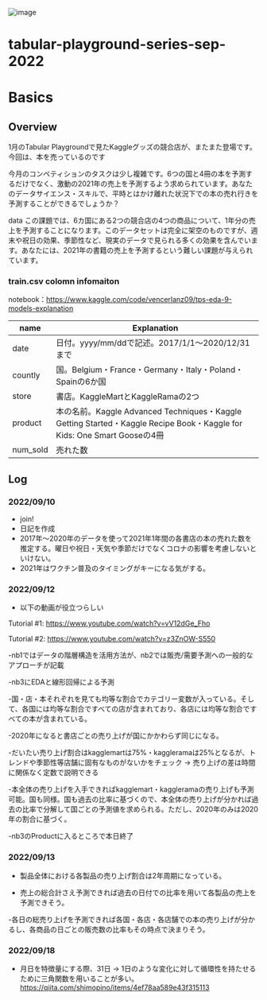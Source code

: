 ![image](https://user-images.githubusercontent.com/98368198/189378838-5c5c2ebf-c03e-4a87-9b89-51bd0c421a89.png)


# tabular-playground-series-sep-2022


# Basics


## Overview

1月のTabular Playgroundで見たKaggleグッズの競合店が、またまた登場です。今回は、本を売っているのです

今月のコンペティションのタスクは少し複雑です。6つの国と4冊の本を予測するだけでなく、激動の2021年の売上を予測するよう求められています。あなたのデータサイエンス・スキルで、平時とはかけ離れた状況下での本の売れ行きを予測することができるでしょうか？

data
この課題では、6カ国にある2つの競合店の4つの商品について、1年分の売上を予測することになります。このデータセットは完全に架空のものですが、週末や祝日の効果、季節性など、現実のデータで見られる多くの効果を含んでいます。あなたには、2021年の書籍の売上を予測するという難しい課題が与えられています。

### train.csv colomn infomaiton
notebook：https://www.kaggle.com/code/vencerlanz09/tps-eda-9-models-explanation

|name|Explanation|
|----|----|
|date|日付。yyyy/mm/ddで記述。2017/1/1～2020/12/31まで|
|countly|国。Belgium・France・Germany・Italy・Poland・Spainの6か国|
|store|書店。KaggleMartとKaggleRamaの2つ|
|product|本の名前。Kaggle Advanced Techniques・Kaggle Getting Started・Kaggle Recipe Book・Kaggle for Kids: One Smart Gooseの4冊|
|num_sold|売れた数|


## Log
### 2022/09/10
- join!
- 日記を作成
- 2017年～2020年のデータを使って2021年1年間の各書店の本の売れた数を推定する。曜日や祝日・天気や季節だけでなくコロナの影響を考慮しないといけない。
- 2021年はワクチン普及のタイミングがキーになる気がする。


### 2022/09/12
- 以下の動画が役立つらしい

Tutorial #1: https://www.youtube.com/watch?v=vV12dGe_Fho

Tutorial #2: https://www.youtube.com/watch?v=z3ZnOW-S550

-nb1ではデータの階層構造を活用方法が、nb2では販売/需要予測への一般的なアプローチが記載

-nb3にEDAと線形回帰による予測

-国・店・本それぞれを見ても均等な割合でカテゴリー変数が入っている。そして、各国には均等な割合ですべての店が含まれており、各店には均等な割合ですべての本が含まれている。

-2020年になると書店ごとの売り上げが国にかかわらず同じになる。

-だいたい売り上げ割合はkagglemartは75%・kaggleramaは25%となるが、トレンドや季節性等店舗に固有なものがないかをチェック -> 売り上げの差は時間に関係なく定数で説明できる

-本全体の売り上げを入手できればkagglemart・kaggleramaの売り上げも予測可能。国も同様。国も過去の比率に基づくので、本全体の売り上げが分かれば過去の比率で分解して国ごとの予測値を求められる。ただし、2020年のみは2020年の割合に基づく。

-nb3のProductに入るところで本日終了


### 2022/09/13
- 製品全体における各製品の売り上げ割合は2年周期になっている。

- 売上の総合計さえ予測できれば過去の日付での比率を用いて各製品の売上を予測できそう。

-各日の総売り上げを予測できれば各国・各店・各店舗での本の売り上げが分かるし、各商品の日ごとの販売数の比率もその時点で決まりそう。


### 2022/09/18
- 月日を特徴量にする際、31日 -> 1日のような変化に対して循環性を持たせるために三角関数を用いることが多い。
https://qiita.com/shimopino/items/4ef78aa589e43f315113
